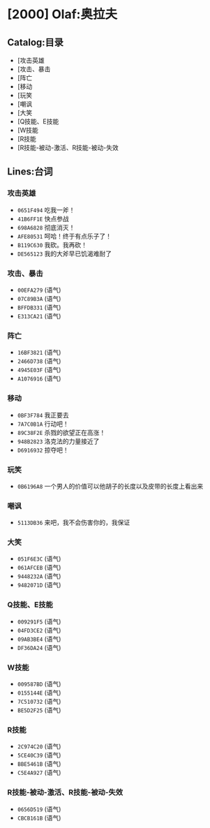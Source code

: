 # [2000] Olaf:奥拉夫

## Catalog:目录
* [攻击英雄
* [攻击、暴击
* [阵亡
* [移动
* [玩笑
* [嘲讽
* [大笑
* [Q技能、E技能
* [W技能
* [R技能
* [R技能-被动-激活、R技能-被动-失效

## Lines:台词
### **攻击英雄**
- `0651F494` 吃我一斧！
- `41B6FF1E` 快点参战
- `698A6828` 彻底消灭！
- `AFE80531` 呵哈！终于有点乐子了！
- `B119C630` 我砍。我再砍！
- `DE565123` 我的大斧早已饥渴难耐了

### **攻击、暴击**
- `00EFA279` (语气)
- `07C89B3A` (语气)
- `BFFDB331` (语气)
- `E313CA21` (语气)

### **阵亡**
- `16BF3821` (语气)
- `2466D738` (语气)
- `4945E03F` (语气)
- `A1076916` (语气)

### **移动**
- `0BF3F784` 我正要去
- `7A7C0B1A` 行动吧！
- `89C38F2E` 杀戮的欲望正在高涨！
- `948B2823` 洛克法的力量接近了
- `D6916932` 掠夺吧！

### **玩笑**
- `0B6196A8` 一个男人的价值可以他胡子的长度以及皮带的长度上看出来

### **嘲讽**
- `5113DB36` 来吧，我不会伤害你的，我保证

### **大笑**
- `051F6E3C` (语气)
- `061AFCEB` (语气)
- `9448232A` (语气)
- `9482071D` (语气)

### **Q技能、E技能**
- `009291F5` (语气)
- `04FD3CE2` (语气)
- `09AB3BE4` (语气)
- `DF36DA24` (语气)

### **W技能**
- `009587BD` (语气)
- `0155144E` (语气)
- `7C510732` (语气)
- `BE5D2F25` (语气)

### **R技能**
- `2C974C20` (语气)
- `5CE40C39` (语气)
- `BBE5461B` (语气)
- `C5E4A927` (语气)

### **R技能-被动-激活、R技能-被动-失效**
- `0656D519` (语气)
- `CBCB161B` (语气)